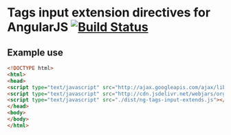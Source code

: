 # Tags input extension directives for AngularJS [![Build Status](https://travis-ci.org/stonexx/ngTagsInput-extends.svg?branch=master)](https://travis-ci.org/stonexx/ngTagsInput-extends)

## Example use

```html
<!DOCTYPE html>
<html>
<head>
<script type="text/javascript" src="http://ajax.googleapis.com/ajax/libs/angularjs/1.4.5/angular.js"></script>
<script type="text/javascript" src="http://cdn.jsdelivr.net/webjars/org.webjars.npm/ng-tags-input/3.0.0/build/ng-tags-input.js"></script>
<script type="text/javascript" src="./dist/ng-tags-input-extends.js"></script>
</head>
<body>
</body>
</html>
```
